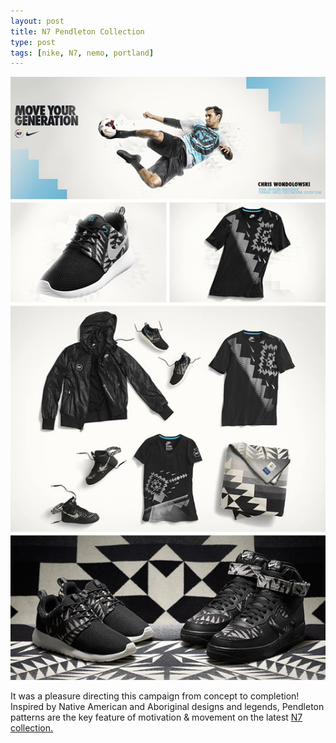 ```yaml
---
layout: post
title: N7 Pendleton Collection
type: post
tags: [nike, N7, nemo, portland]
---
```


![Nike N7 Pendleton Collection](/media/images/b-n7pendleton.jpg)
 
It was a pleasure directing this campaign from concept to completion! Inspired by Native American and Aboriginal designs and legends, Pendleton patterns are the key feature of motivation & movement on the latest <a href="http://nikeinc.com/news/nike-n7-and-pendleton-woolen-mills-partner-to-create-nike-n7-blanket#/inline/24571" target="_blank">N7 collection.</a><br/> 




